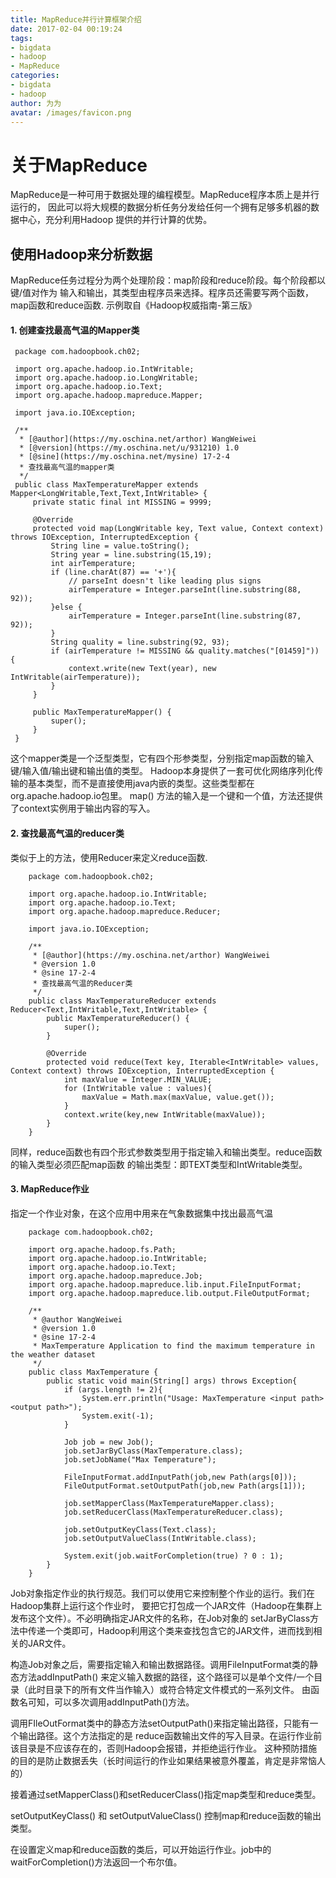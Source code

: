 ```yaml
---
title: MapReduce并行计算框架介绍
date: 2017-02-04 00:19:24
tags:
- bigdata
- hadoop
- MapReduce
categories:
- bigdata
- hadoop
author: 为为
avatar: /images/favicon.png
---
```


# 关于MapReduce

   MapReduce是一种可用于数据处理的编程模型。MapReduce程序本质上是并行运行的，
   因此可以将大规模的数据分析任务分发给任何一个拥有足够多机器的数据中心，充分利用Hadoop
   提供的并行计算的优势。

## 使用Hadoop来分析数据

   MapReduce任务过程分为两个处理阶段：map阶段和reduce阶段。每个阶段都以键/值对作为
   输入和输出，其类型由程序员来选择。程序员还需要写两个函数，map函数和reduce函数.
   示例取自《Hadoop权威指南-第三版》

#### 1. 创建查找最高气温的Mapper类

     package com.hadoopbook.ch02;

     import org.apache.hadoop.io.IntWritable;
     import org.apache.hadoop.io.LongWritable;
     import org.apache.hadoop.io.Text;
     import org.apache.hadoop.mapreduce.Mapper;

     import java.io.IOException;

     /**
      * [@author](https://my.oschina.net/arthor) WangWeiwei
      * [@version](https://my.oschina.net/u/931210) 1.0
      * [@sine](https://my.oschina.net/mysine) 17-2-4
      * 查找最高气温的mapper类
      */
     public class MaxTemperatureMapper extends  Mapper<LongWritable,Text,Text,IntWritable> {
         private static final int MISSING = 9999;

         @Override
         protected void map(LongWritable key, Text value, Context context) throws IOException, InterruptedException {
             String line = value.toString();
             String year = line.substring(15,19);
             int airTemperature;
             if (line.charAt(87) == '+'){
                 // parseInt doesn't like leading plus signs
                 airTemperature = Integer.parseInt(line.substring(88, 92));
             }else {
                 airTemperature = Integer.parseInt(line.substring(87, 92));
             }
             String quality = line.substring(92, 93);
             if (airTemperature != MISSING && quality.matches("[01459]")) {
                 context.write(new Text(year), new IntWritable(airTemperature));
             }
         }

         public MaxTemperatureMapper() {
             super();
         }
     }

   这个mapper类是一个泛型类型，它有四个形参类型，分别指定map函数的输入键/输入值/输出键和输出值的类型。
   Hadoop本身提供了一套可优化网络序列化传输的基本类型，而不是直接使用java内嵌的类型。这些类型都在
   org.apache.hadoop.io包里。
   map() 方法的输入是一个键和一个值，方法还提供了context实例用于输出内容的写入。

#### 2. 查找最高气温的reducer类
   类似于上的方法，使用Reducer来定义reduce函数.

        package com.hadoopbook.ch02;

        import org.apache.hadoop.io.IntWritable;
        import org.apache.hadoop.io.Text;
        import org.apache.hadoop.mapreduce.Reducer;

        import java.io.IOException;

        /**
         * [@author](https://my.oschina.net/arthor) WangWeiwei
         * @version 1.0
         * @sine 17-2-4
         * 查找最高气温的Reducer类
         */
        public class MaxTemperatureReducer extends Reducer<Text,IntWritable,Text,IntWritable> {
            public MaxTemperatureReducer() {
                super();
            }

            @Override
            protected void reduce(Text key, Iterable<IntWritable> values, Context context) throws IOException, InterruptedException {
                int maxValue = Integer.MIN_VALUE;
                for (IntWritable value : values){
                    maxValue = Math.max(maxValue, value.get());
                }
                context.write(key,new IntWritable(maxValue));
            }
        }

   同样，reduce函数也有四个形式参数类型用于指定输入和输出类型。reduce函数的输入类型必须匹配map函数
   的输出类型：即TEXT类型和IntWritable类型。

#### 3. MapReduce作业
   指定一个作业对象，在这个应用中用来在气象数据集中找出最高气温

        package com.hadoopbook.ch02;

        import org.apache.hadoop.fs.Path;
        import org.apache.hadoop.io.IntWritable;
        import org.apache.hadoop.io.Text;
        import org.apache.hadoop.mapreduce.Job;
        import org.apache.hadoop.mapreduce.lib.input.FileInputFormat;
        import org.apache.hadoop.mapreduce.lib.output.FileOutputFormat;

        /**
         * @author WangWeiwei
         * @version 1.0
         * @sine 17-2-4
         * MaxTemperature Application to find the maximum temperature in the weather dataset
         */
        public class MaxTemperature {
            public static void main(String[] args) throws Exception{
                if (args.length != 2){
                    System.err.println("Usage: MaxTemperature <input path> <output path>");
                    System.exit(-1);
                }

                Job job = new Job();
                job.setJarByClass(MaxTemperature.class);
                job.setJobName("Max Temperature");

                FileInputFormat.addInputPath(job,new Path(args[0]));
                FileOutputFormat.setOutputPath(job,new Path(args[1]));

                job.setMapperClass(MaxTemperatureMapper.class);
                job.setReducerClass(MaxTemperatureReducer.class);

                job.setOutputKeyClass(Text.class);
                job.setOutputValueClass(IntWritable.class);

                System.exit(job.waitForCompletion(true) ? 0 : 1);
            }
        }
   Job对象指定作业的执行规范。我们可以使用它来控制整个作业的运行。我们在Hadoop集群上运行这个作业时，
   要把它打包成一个JAR文件（Hadoop在集群上发布这个文件）。不必明确指定JAR文件的名称，在Job对象的
   setJarByClass方法中传递一个类即可，Hadoop利用这个类来查找包含它的JAR文件，进而找到相关的JAR文件。

   构造Job对象之后，需要指定输入和输出数据路径。调用FileInputFormat类的静态方法addInputPath()
   来定义输入数据的路径，这个路径可以是单个文件/一个目录（此时目录下的所有文件当作输入）或符合特定文件模式的一系列文件。
   由函数名可知，可以多次调用addInputPath()方法。

   调用FIleOutFormat类中的静态方法setOutputPath()来指定输出路径，只能有一个输出路径。这个方法指定的是
   reduce函数输出文件的写入目录。在运行作业前该目录是不应该存在的，否则Hadoop会报错，并拒绝运行作业。
   这种预防措施的目的是防止数据丢失（长时间运行的作业如果结果被意外覆盖，肯定是非常恼人的）

   接着通过setMapperClass()和setReducerClass()指定map类型和reduce类型。

   setOutputKeyClass() 和 setOutputValueClass() 控制map和reduce函数的输出类型。

   在设置定义map和reduce函数的类后，可以开始运行作业。job中的waitForCompletion()方法返回一个布尔值。
